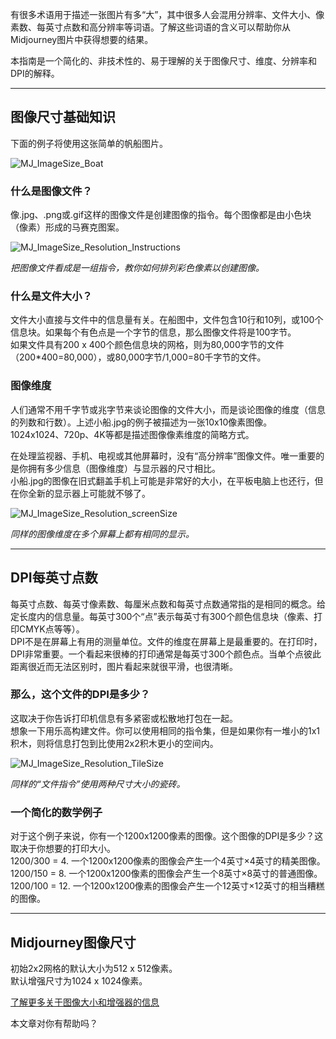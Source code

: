 有很多术语用于描述一张图片有多“大”，其中很多人会混用分辨率、文件大小、像素数、每英寸点数和高分辨率等词语。了解这些词语的含义可以帮助你从Midjourney图片中获得想要的结果。

本指南是一个简化的、非技术性的、易于理解的关于图像尺寸、维度、分辨率和DPI的解释。

___

## 图像尺寸基础知识

下面的例子将使用这张简单的帆船图片。

![MJ_ImageSize_Boat](https://cdn.document360.io/3040c2b6-fead-4744-a3a9-d56d621c6c7e/Images/Documentation/MJ_ImageSize_Boat.png)

### 什么是图像文件？

像.jpg、.png或.gif这样的图像文件是创建图像的指令。每个图像都是由小色块（像素）形成的马赛克图案。

![MJ_ImageSize_Resolution_Instructions](https://cdn.document360.io/3040c2b6-fead-4744-a3a9-d56d621c6c7e/Images/Documentation/MJ_ImageSize_Resolution_Instructions.png)

_把图像文件看成是一组指令，教你如何排列彩色像素以创建图像。_

### 什么是文件大小？

文件大小直接与文件中的信息量有关。在船图中，文件包含10行和10列，或100个信息块。如果每个有色点是一个字节的信息，那么图像文件将是100字节。  
如果文件具有200 x 400个颜色信息块的网格，则为80,000字节的文件（200\*400=80,000），或80,000字节/1,000=80千字节的文件。

### 图像维度

人们通常不用千字节或兆字节来谈论图像的文件大小，而是谈论图像的维度（信息的列数和行数）。上述小船.jpg的例子被描述为一张10x10像素图像。  
1024x1024、720p、4K等都是描述图像像素维度的简略方式。 

在处理监视器、手机、电视或其他屏幕时，没有“高分辨率”图像文件。唯一重要的是你拥有多少信息（图像维度）与显示器的尺寸相比。  
小船.jpg的图像在旧式翻盖手机上可能是非常好的大小，在平板电脑上也还行，但在你全新的显示器上可能就不够了。

![MJ_ImageSize_Resolution_screenSize](https://cdn.document360.io/3040c2b6-fead-4744-a3a9-d56d621c6c7e/Images/Documentation/MJ_ImageSize_Resolution_screenSize.png)

_同样的图像维度在多个屏幕上都有相同的显示。_

___

## DPI每英寸点数

每英寸点数、每英寸像素数、每厘米点数和每英寸点数通常指的是相同的概念。给定长度内的信息量。每英寸300个“点”表示每英寸有300个颜色信息块（像素、打印CMYK点等等）。  
DPI不是在屏幕上有用的测量单位。文件的维度在屏幕上是最重要的。在打印时，DPI非常重要。一个看起来很棒的打印通常是每英寸300个颜色点。当单个点彼此距离很近而无法区别时，图片看起来就很平滑，也很清晰。

### 那么，这个文件的DPI是多少？

这取决于你告诉打印机信息有多紧密或松散地打包在一起。  
想象一下用乐高构建文件。你可以使用相同的指令集，但是如果你有一堆小的1x1积木，则将信息打包到比使用2x2积木更小的空间内。

![MJ_ImageSize_Resolution_TileSize](https://cdn.document360.io/3040c2b6-fead-4744-a3a9-d56d621c6c7e/Images/Documentation/MJ_ImageSize_Resolution_TileSize.png)

_同样的“文件指令”使用两种尺寸大小的瓷砖。_

### 一个简化的数学例子

对于这个例子来说，你有一个1200x1200像素的图像。这个图像的DPI是多少？这取决于你想要的打印大小。  
1200/300 = 4. 一个1200x1200像素的图像会产生一个4英寸×4英寸的精美图像。  
1200/150 = 8. 一个1200x1200像素的图像会产生一个8英寸×8英寸的普通图像。  
1200/100 = 12. 一个1200x1200像素的图像会产生一个12英寸×12英寸的相当糟糕的图像。

___

## Midjourney图像尺寸

初始2x2网格的默认大小为512 x 512像素。  
默认增强尺寸为1024 x 1024像素。

[了解更多关于图像大小和增强器的信息](https://docs.midjourney.com/docs/upscalers)

本文章对你有帮助吗？